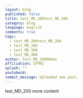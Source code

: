 ```yaml
---
layout: blog
published: false
title: test_MD_200test_MD_300
category: blog
language: english
comments: true
tags: 
  - test_MD_200test_MD_200
  - test_MD_200
  - test_MD_300
  - test_MD_400
author: test_MD_20000dan
affiliation: IFPRI
splash: ""
youtubeid: 
commit_message: Uploaded new post.
---
```

test_MD_200 more content